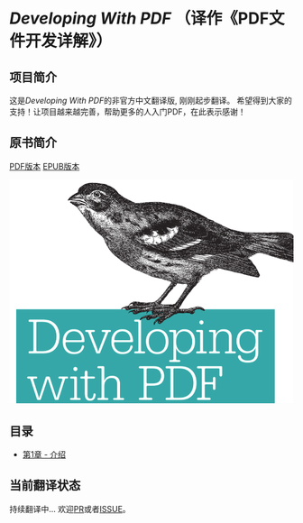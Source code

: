 # *Developing With PDF* （译作《PDF文件开发详解》）

## 项目简介
这是*Developing With PDF*的非官方中文翻译版, 刚刚起步翻译。
希望得到大家的支持！让项目越来越完善，帮助更多的人入门PDF，在此表示感谢！

## 原书简介
[PDF版本](https://github.com/hfaltgg2021/Developing-With-PDF-Chinese/tree/main/book)
[EPUB版本](https://github.com/hfaltgg2021/Developing-With-PDF-Chinese/tree/main/book)

![](./image/icon.png)

## 目录
* [第1章 - 介绍](./chapter1.md)

## 当前翻译状态
持续翻译中... 欢迎[PR](https://github.com/hfaltgg2021/Developing-With-PDF-Chinese/pulls)或者[ISSUE](https://github.com/hfaltgg2021/Developing-With-PDF-Chinese/issues)。